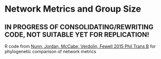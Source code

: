 # Network Metrics and Group Size
## IN PROGRESS OF CONSOLIDATING/REWRITING CODE, NOT SUITABLE YET FOR REPLICATION!
R code from [Nunn, Jordan, McCabe, Verdolin, Fewell 2015 Phil Trans B](https://www.researchgate.net/publication/274965271_Infectious_disease_and_group_size_More_than_just_a_numbers_game) for phylogenetic comparison of network metrics
